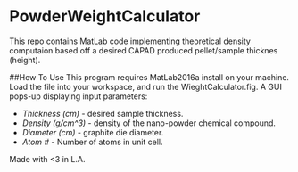 # PowderWeightCalculator

 This repo contains MatLab code implementing theoretical density computaion based off a desired CAPAD produced pellet/sample thicknes (height). 
 
##How To Use
This program requires MatLab2016a install on your machine. Load the file into your workspace, and run the WieghtCalculator.fig. A GUI pops-up displaying input parameters:  
 
* _Thickness (cm)_ - desired sample thickness.  
* _Density (g/cm^3)_ - density of the nano-powder chemical compound.  
* _Diameter (cm)_ - graphite die diameter.  
* _Atom #_ - Number of atoms in unit cell. 
 
 Made with <3 in L.A.




 
 
